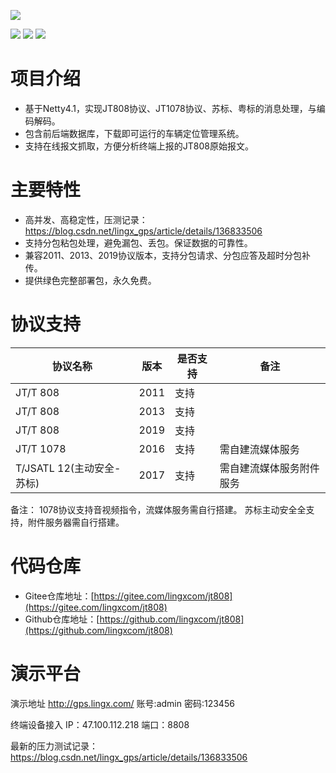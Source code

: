 
![](https://www.lingx.com/wp-content/uploads/2024/04/QQ20240415154120.png)

<p>
    <img src="https://img.shields.io/badge/JDK-1.8+-green.svg"/>
    <img src="https://img.shields.io/badge/License-Apache 2.0-green.svg"/>
    <img src="https://img.shields.io/badge/QQ-283853318-blue"/>
</p>

# 项目介绍
* 基于Netty4.1，实现JT808协议、JT1078协议、苏标、粤标的消息处理，与编码解码。
* 包含前后端数据库，下载即可运行的车辆定位管理系统。
* 支持在线报文抓取，方便分析终端上报的JT808原始报文。

# 主要特性
* 高并发、高稳定性，压测记录：https://blog.csdn.net/lingx_gps/article/details/136833506
* 支持分包粘包处理，避免漏包、丢包。保证数据的可靠性。
* 兼容2011、2013、2019协议版本，支持分包请求、分包应答及超时分包补传。
* 提供绿色完整部署包，永久免费。

# 协议支持
|协议名称|版本|是否支持| 备注           |
|---|---|---|--------------|
|JT/T 808|2011|支持|
|JT/T 808|2013|支持|
|JT/T 808|2019|支持|
|JT/T 1078|2016|支持| 需自建流媒体服务     |
|T/JSATL 12(主动安全-苏标)|2017|支持| 需自建流媒体服务附件服务 |

备注：
1078协议支持音视频指令，流媒体服务需自行搭建。
苏标主动安全全支持，附件服务器需自行搭建。

# 代码仓库
* Gitee仓库地址：[https://gitee.com/lingxcom/jt808](https://gitee.com/lingxcom/jt808)
* Github仓库地址：[https://github.com/lingxcom/jt808](https://github.com/lingxcom/jt808)

# 演示平台
演示地址
http://gps.lingx.com/
账号:admin
密码:123456

终端设备接入
IP：47.100.112.218
端口：8808

最新的压力测试记录：https://blog.csdn.net/lingx_gps/article/details/136833506